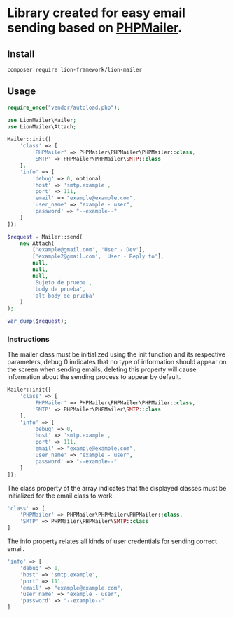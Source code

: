 # Library created for easy email sending based on [PHPMailer](https://github.com/PHPMailer/PHPMailer).

## Install
```
composer require lion-framework/lion-mailer
```

## Usage
```php
require_once("vendor/autoload.php");

use LionMailer\Mailer;
use LionMailer\Attach;

Mailer::init([
	'class' => [
		'PHPMailer' => PHPMailer\PHPMailer\PHPMailer::class,
		'SMTP' => PHPMailer\PHPMailer\SMTP::class
	],
	'info' => [
		'debug' => 0, optional
		'host' => 'smtp.example',
		'port' => 111,
		'email' => "example@example.com",
		'user_name' => "example - user",
		'password' => "--example--"
	]
]);

$request = Mailer::send(
	new Attach(
		['example@gmail.com', 'User - Dev'], 
		['example2@gmail.com', 'User - Reply to'], 
		null, 
		null, 
		null, 
		'Sujeto de prueba', 
		'body de prueba', 
		'alt body de prueba'
	)
);

var_dump($request);
```

### Instructions
The mailer class must be initialized using the init function and its respective parameters, debug 0 indicates that no type of information should appear on the screen when sending emails, deleting this property will cause information about the sending process to appear by default. <br>
```php
Mailer::init([
	'class' => [
		'PHPMailer' => PHPMailer\PHPMailer\PHPMailer::class,
		'SMTP' => PHPMailer\PHPMailer\SMTP::class
	],
	'info' => [
		'debug' => 0,
		'host' => 'smtp.example',
		'port' => 111,
		'email' => "example@example.com",
		'user_name' => "example - user",
		'password' => "--example--"
	]
]);
```

The class property of the array indicates that the displayed classes must be initialized for the email class to work.
```php
'class' => [
	'PHPMailer' => PHPMailer\PHPMailer\PHPMailer::class,
	'SMTP' => PHPMailer\PHPMailer\SMTP::class
]
```

The info property relates all kinds of user credentials for sending correct email.
```php
'info' => [
	'debug' => 0,
	'host' => 'smtp.example',
	'port' => 111,
	'email' => "example@example.com",
	'user_name' => "example - user",
	'password' => "--example--"
]
```
